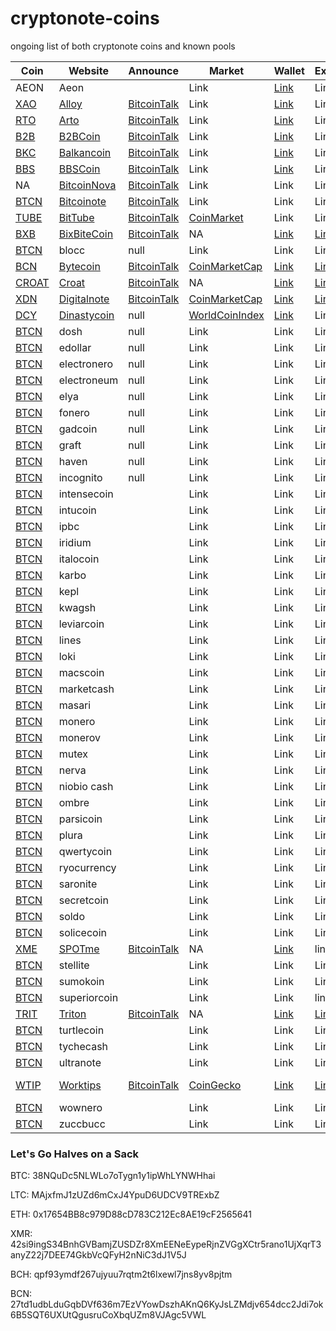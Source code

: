 # cryptonote-coins
ongoing list of both cryptonote coins and known pools

|  **Coin** | **Website** | **Announce** | **Market** | **Wallet** | **Explorer** | **Algo** | **Script** | **Git** | **Donate** |
|  ------ | ------ | ------ | ------ | ------ | ------ | ------ | ------ | ------ | ------ |
|  AEON | Aeon |  | Link | [Link](https://www.aeon.cash/#downloads) | Link | cn_lite_v7 | [GitHub](https://github.com/aeugenegray/xmr-stak-aeon.git) |  |  WmtK9TQ6yd2ZWZDAkRsebc2ppzUq2Wuo9XRRjHMH2fvqM3ARVqk3styJ6AavJFcpJFPFtxRGAqGFoJMZGJ6YYzQ61TYGfpykX.....26de7b7abd3e434586941e246e6a0de202ca6ae4677645f990b7d61770f0fe43 |
|  [XAO](https://github.com/aeugenegray/cryptonote-coins-list/tree/master/alloy) | [Alloy](https://alloyproject.org/) | [BitcoinTalk](https://bitcointalk.org/index.php?topic=2676887.0) | Link | [Link](https://alloyproject.org/#wallet) | Link |  | Link |  | Link |
|  [RTO](https://github.com/aeugenegray/cryptonote-coins-list/tree/master/arto) | [Arto](https://www.arto.cash/) | [BitcoinTalk](https://bitcointalk.org/index.php?topic=2932583.0) | Link | [Link](https://www.arto.cash/#download) | Link |  | Link |  | Link |
|  [B2B](https://github.com/aeugenegray/cryptonote-coins-list/tree/master/b2bcoin) | [B2BCoin](https://b2bcoin.xyz/) | [BitcoinTalk](https://bitcointalk.org/index.php?topic=2098163.0) | Link | [Link](https://b2bcoin.xyz/#download) | Link |  | Link |  | Link |
|  [BKC](https://github.com/aeugenegray/cryptonote-coins-list/tree/master/balkancoin) | [Balkancoin](https://www.balkancoin.org/) | [BitcoinTalk](https://bitcointalk.org/index.php?topic=2821734.0) | Link | [Link](https://www.balkancoin.org/downloads/) | Link |  | Link |  | Link |
|  [BBS](https://github.com/aeugenegray/cryptonote-coins-list/tree/master/bbscoin) | [BBSCoin](https://bbscoin.xyz/) | [BitcoinTalk](https://bitcointalk.org/index.php?topic=2861067.0) | Link | [Link](https://bbscoin.xyz/download/#downloads) | Link |  | Link |  | Link |
|  NA | [BitcoinNova](http://bitcoinn.biz/) | [BitcoinTalk](https://bitcointalk.org/index.php?topic=2309303.0) | Link | Link | Link |  | Link |  | Link |
|  [BTCN](https://github.com/aeugenegray/cryptonote-coins-list/tree/master/bitcoinote) | [Bitcoinote](http://www.bitcoinote.org/) | [BitcoinTalk](https://bitcointalk.org/index.php?topic=2660296.0) | Link | Link | Link |  | Link |  | Link |
|  [TUBE](https://github.com/aeugenegray/cryptonote-coins-list/tree/master/bittube) | [BitTube](https://coin.bit.tube/) | [BitcoinTalk](https://bitcointalk.org/index.php?topic=2856278.0) | [CoinMarket](https://coinmarketcap.com/currencies/bit-tube/) | Link | Link |  | Link |  | Link |
|  [BXB](https://github.com/aeugenegray/cryptonote-coins-list/tree/master/bixbitecoin) | [BixBiteCoin](https://bixbite.pro/) | [BitcoinTalk](https://bitcointalk.org/index.php?topic=3443277.0) | NA | [Link](https://bixbite.pro/#download) | [Link](http://explorer.bixbite.pro/) |  | Link |  | Link |
|  [BTCN](https://github.com/aeugenegray/cryptonote-coins-list/tree/master/blocc) | blocc | null | Link | Link | Link |  | Link |  | Link |
|  [BCN](https://github.com/aeugenegray/cryptonote-coins-list/tree/master/bytecoin) | [Bytecoin](https://www.google.com/url?sa=t&rct=j&q=&esrc=s&source=web&cd=2&cad=rja&uact=8&ved=0ahUKEwipu4W3j8jbAhVnl1QKHd9CC3UQFgg9MAE&url=https%3A%2F%2Fbytecoin.org%2F&usg=AOvVaw2A2G0mFi3etnsJNATevwm1) | [BitcoinTalk](https://www.google.com/url?sa=t&rct=j&q=&esrc=s&source=web&cd=9&cad=rja&uact=8&ved=0ahUKEwiEjZnij8jbAhUOCXwKHdFvA_AQFgiKATAI&url=https%3A%2F%2Fbitcointalk.org%2Findex.php%3Ftopic%3D512747.0&usg=AOvVaw2grZmlK4Awvgh-MBE0thZE) | [CoinMarketCap](https://www.google.com/url?sa=t&rct=j&q=&esrc=s&source=web&cd=1&cad=rja&uact=8&ved=0ahUKEwipu4W3j8jbAhVnl1QKHd9CC3UQFggpMAA&url=https%3A%2F%2Fcoinmarketcap.com%2Fcurrencies%2Fbytecoin-bcn%2F&usg=AOvVaw2MaxZeoXDjodTs47TzQIQ7) | [Link](https://www.google.com/url?sa=t&rct=j&q=&esrc=s&source=web&cd=1&cad=rja&uact=8&ved=0ahUKEwif_I_0j8jbAhVrrFQKHWynAU8QFggpMAA&url=https%3A%2F%2Fbytecoin.org%2Fdownloads&usg=AOvVaw2UxlZBr-UCzkFVMQdil7w7) | [Link](https://www.google.com/url?sa=t&rct=j&q=&esrc=s&source=web&cd=1&cad=rja&uact=8&ved=0ahUKEwjLmfn8j8jbAhUJiFQKHa1MDhMQFggpMAA&url=https%3A%2F%2Fchainradar.com%2F&usg=AOvVaw1DTxfk57TE4BeObsNqUcqv) |  | Link |  | 27td1udbLduGqbDVf636m7EzVYowDszhAKnQ6KyJsLZMdjv654dcc2Jdi7ok6B5SQT6UXUtQgusruCoXbqUZm8VJAgc5VWL |
|  [CROAT](https://github.com/aeugenegray/cryptonote-coins-list/tree/master/croat) | [Croat](http://croat.cat/) | [BitcoinTalk](https://bitcointalk.org/index.php?topic=2102443.0) | NA | [Link](http://croat.cat/#downloads) | [Link](http://178.22.71.122/) |  | Link |  | Link |
|  [XDN](https://github.com/aeugenegray/cryptonote-coins-list/tree/master/digitalnote) | [Digitalnote](http://www.digitalnote.biz/) | [BitcoinTalk](https://bitcointalk.org/index.php?topic=1082745.0) | [CoinMarketCap](https://www.google.com/url?sa=t&rct=j&q=&esrc=s&source=web&cd=1&cad=rja&uact=8&ved=0ahUKEwjT5vybkcjbAhVDiVQKHd1RBaAQFggpMAA&url=https%3A%2F%2Fcoinmarketcap.com%2Fcurrencies%2Fdigitalnote%2F&usg=AOvVaw38B_B-OMzVsVjlEzzmay6B) | [Link](https://digitalnote.biz/#download) | [Link](http://chainradar.com/xdn/blocks) |  | Link |  | Link |
|  [DCY](https://github.com/aeugenegray/cryptonote-coins-list/tree/master/dinastycoin) | [Dinastycoin](http://www.dinastycoin.com/en/) | null | [WorldCoinIndex](https://worldcoinindex.com/it/moneta/dinastycoin) | [Link](https://github.com/dinastyoffreedom/dinastycoin/releases) | Link |  | Link |  | Link |
|  [BTCN](https://github.com/aeugenegray/cryptonote-coins-list/tree/master/dosh) | dosh | null | Link | Link | Link |  | Link |  | Link |
|  [BTCN](https://github.com/aeugenegray/cryptonote-coins-list/tree/master/edollar) | edollar | null | Link | Link | Link |  | Link |  | Link |
|  [BTCN](https://github.com/aeugenegray/cryptonote-coins-list/tree/master/electronero) | electronero | null | Link | Link | Link |  | Link |  | Link |
|  [BTCN](https://github.com/aeugenegray/cryptonote-coins-list/tree/master/electroneum) | electroneum | null | Link | Link | Link |  | Link |  | Link |
|  [BTCN](https://github.com/aeugenegray/cryptonote-coins-list/tree/master/elya) | elya | null | Link | Link | Link |  | Link |  | Link |
|  [BTCN](https://github.com/aeugenegray/cryptonote-coins-list/tree/master/fonero) | fonero | null | Link | Link | Link |  | Link |  | Link |
|  [BTCN](https://github.com/aeugenegray/cryptonote-coins-list/tree/master/gadcoin) | gadcoin | null | Link | Link | Link |  | Link |  | Link |
|  [BTCN](https://github.com/aeugenegray/cryptonote-coins-list/tree/master/graft) | graft | null | Link | Link | Link |  | Link |  | Link |
|  [BTCN](https://github.com/aeugenegray/cryptonote-coins-list/tree/master/haven) | haven | null | Link | Link | Link |  | Link |  | Link |
|  [BTCN](https://github.com/aeugenegray/cryptonote-coins-list/tree/master/incognito) | incognito | null | Link | Link | Link |  | Link |  | Link |
|  [BTCN](https://github.com/aeugenegray/cryptonote-coins-list/tree/master/intensecoin) | intensecoin |  | Link | Link | Link |  | Link |  | Link |
|  [BTCN](https://github.com/aeugenegray/cryptonote-coins-list/tree/master/intucoin) | intucoin |  | Link | Link | Link |  | Link |  | Link |
|  [BTCN](https://github.com/aeugenegray/cryptonote-coins-list/tree/master/ipbc) | ipbc |  | Link | Link | Link |  | Link |  | Link |
|  [BTCN](https://github.com/aeugenegray/cryptonote-coins-list/tree/master/iridium) | iridium |  | Link | Link | Link |  | Link |  | Link |
|  [BTCN](https://github.com/aeugenegray/cryptonote-coins-list/tree/master/italocoin) | italocoin |  | Link | Link | Link |  | Link |  | Link |
|  [BTCN](https://github.com/aeugenegray/cryptonote-coins-list/tree/master/karbo) | karbo |  | Link | Link | Link |  | Link |  | Link |
|  [BTCN](https://github.com/aeugenegray/cryptonote-coins-list/tree/master/kepl) | kepl |  | Link | Link | Link |  | Link |  | Link |
|  [BTCN](https://github.com/aeugenegray/cryptonote-coins-list/tree/master/kwagsh) | kwagsh |  | Link | Link | Link |  | Link |  | Link |
|  [BTCN](https://github.com/aeugenegray/cryptonote-coins-list/tree/master/leviarcoin) | leviarcoin |  | Link | Link | Link |  | Link |  | Link |
|  [BTCN](https://github.com/aeugenegray/cryptonote-coins-list/tree/master/lines) | lines |  | Link | Link | Link |  | Link |  | Link |
|  [BTCN](https://github.com/aeugenegray/cryptonote-coins-list/tree/master/loki) | loki |  | Link | Link | Link |  | Link |  | Link |
|  [BTCN](https://github.com/aeugenegray/cryptonote-coins-list/tree/master/macscoin) | macscoin |  | Link | Link | Link |  | Link |  | Link |
|  [BTCN](https://github.com/aeugenegray/cryptonote-coins-list/tree/master/marketcash) | marketcash |  | Link | Link | Link |  | Link |  | Link |
|  [BTCN](https://github.com/aeugenegray/cryptonote-coins-list/tree/master/masari) | masari |  | Link | Link | Link |  | Link |  | Link |
|  [BTCN](https://github.com/aeugenegray/cryptonote-coins-list/tree/master/bitcoinote) | monero |  | Link | Link | Link |  | Link |  | 42si9ingS34BnhGVBamjZUSDZr8XmEENeEypeRjnZVGgXCtr5rano1UjXqrT3anyZ22j7DEE74GkbVcQFyH2nNiC3dJ1V5J |
|  [BTCN](https://github.com/aeugenegray/cryptonote-coins-list/tree/master/bitcoinote) | monerov |  | Link | Link | Link |  | Link |  | Link |
|  [BTCN](https://github.com/aeugenegray/cryptonote-coins-list/tree/master/bitcoinote) | mutex |  | Link | Link | Link |  | Link |  | Link |
|  [BTCN](https://github.com/aeugenegray/cryptonote-coins-list/tree/master/bitcoinote) | nerva |  | Link | Link | Link |  | Link |  | Link |
|  [BTCN](https://github.com/aeugenegray/cryptonote-coins-list/tree/master/bitcoinote) | niobio cash |  | Link | Link | Link |  | Link |  | Link |
|  [BTCN](https://github.com/aeugenegray/cryptonote-coins-list/tree/master/bitcoinote) | ombre |  | Link | Link | Link |  | Link |  | Link |
|  [BTCN](https://github.com/aeugenegray/cryptonote-coins-list/tree/master/bitcoinote) | parsicoin |  | Link | Link | Link |  | Link |  | Link |
|  [BTCN](https://github.com/aeugenegray/cryptonote-coins-list/tree/master/bitcoinote) | plura |  | Link | Link | Link |  | Link |  | Link |
|  [BTCN](https://github.com/aeugenegray/cryptonote-coins-list/tree/master/bitcoinote) | qwertycoin |  | Link | Link | Link |  | Link |  | QWC1ezpQa8xhjAkAMNM2p5G7kuLrmXu8XjidgccoPEZncY4vKB4DD2MhiRx3qmWaKqcBUsVGVdnFjCD7P5Lmij1G1SCNpihRdT |
|  [BTCN](https://github.com/aeugenegray/cryptonote-coins-list/tree/master/bitcoinote) | ryocurrency |  | Link | Link | Link |  | Link |  | Link |
|  [BTCN](https://github.com/aeugenegray/cryptonote-coins-list/tree/master/bitcoinote) | saronite |  | Link | Link | Link |  | Link |  | Link |
|  [BTCN](https://github.com/aeugenegray/cryptonote-coins-list/tree/master/bitcoinote) | secretcoin |  | Link | Link | Link |  | Link |  | Link |
|  [BTCN](https://github.com/aeugenegray/cryptonote-coins-list/tree/master/bitcoinote) | soldo |  | Link | Link | Link |  | Link |  | Link |
|  [BTCN](https://github.com/aeugenegray/cryptonote-coins-list/tree/master/bitcoinote) | solicecoin |  | Link | Link | Link |  | Link |  | Link |
|  [XME](https://github.com/aeugenegray/cryptonote-coins-list/tree/master/spotme) | [SPOTme](https://www2.spotmecoin.com/) | [BitcoinTalk](https://bitcointalk.org/index.php?topic=2701367.0) | NA | [Link](https://www2.spotmecoin.com/) | link | cn_lite_v7 | [GitHub](https://github.com/aeugenegray/xmr-stak-spotme) |  | Link |
|  [BTCN](https://github.com/aeugenegray/cryptonote-coins-list/tree/master/bitcoinote) | stellite |  | Link | Link | Link |  | Link |  | Link |
|  [BTCN](https://github.com/aeugenegray/cryptonote-coins-list/tree/master/bitcoinote) | sumokoin |  | Link | Link | Link |  | Link |  | Link |
|  [BTCN](https://github.com/aeugenegray/cryptonote-coins-list/tree/master/bitcoinote) | superiorcoin |  | Link | Link | link |  | Link |  | Link |
|  [TRIT](https://github.com/aeugenegray/cryptonote-coins-list/tree/master/triton) | [Triton](https://tritonproject.org/) | [BitcoinTalk](https://bitcointalk.org/index.php?topic=2944793.0) | NA | [Link](https://tritonproject.org/#wallets) | [Link](http://explorer.tritonproject.org/) | cn_lite_v7 | [GitHub](https://github.com/aeugenegray/xmr-stak-triton) | [GitHub](https://github.com/Triton-io) | Tw1Wf4BYraTYsWMA7SRiQbTLHpzoVueedCsDBjXAF6tZC9Fjjw7s1pnhTfMjeAMcZJ7JMKipyfSTYdRiAAagUNae28hB14UFA |
|  [BTCN](https://github.com/aeugenegray/cryptonote-coins-list/tree/master/bitcoinote) | turtlecoin |  | Link | Link | Link |  | Link |  | Link |
|  [BTCN](https://github.com/aeugenegray/cryptonote-coins-list/tree/master/bitcoinote) | tychecash |  | Link | Link | Link |  | Link |  | Link |
|  [BTCN](https://github.com/aeugenegray/cryptonote-coins-list/tree/master/bitcoinote) | ultranote |  | Link | Link | Link |  | Link |  | Link |
|  [WTIP](https://github.com/aeugenegray/cryptonote-coins-list/tree/master/worktips) | [Worktips](http://worktips.info/) | [BitcoinTalk](https://bitcointalk.org/index.php?topic=3086019.0) | [CoinGecko](https://www.coingecko.com/en/price_charts/worktips/usd) | [Link](http://worktips.info/) | [Link](http://blockexplorer.worktips.info/) | cn_lite-v1 | [Github](https://github.com/aeugenegray/xmr-stak-worktips) | [GitHub](https://github.com/worktips) | Link |
|  [BTCN](https://github.com/aeugenegray/cryptonote-coins-list/tree/master/bitcoinote) | wownero |  | Link | Link | Link |  | Link |  | Link |
|  [BTCN](https://github.com/aeugenegray/cryptonote-coins-list/tree/master/bitcoinote) | zuccbucc |  | Link | Link | Link |  | Link |  | Link |

### Let's Go Halves on a Sack

BTC: 38NQuDc5NLWLo7oTygn1y1ipWhLYNWHhai

LTC: MAjxfmJ1zUZd6mCxJ4YpuD6UDCV9TRExbZ

ETH: 0x17654BB8c979D88cD783C212Ec8AE19cF2565641

XMR: 42si9ingS34BnhGVBamjZUSDZr8XmEENeEypeRjnZVGgXCtr5rano1UjXqrT3anyZ22j7DEE74GkbVcQFyH2nNiC3dJ1V5J

BCH: qpf93ymdf267ujyuu7rqtm2t6lxewl7jns8yv8pjtm

BCN: 27td1udbLduGqbDVf636m7EzVYowDszhAKnQ6KyJsLZMdjv654dcc2Jdi7ok6B5SQT6UXUtQgusruCoXbqUZm8VJAgc5VWL
